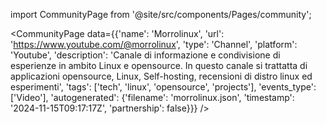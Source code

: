 
import CommunityPage from '@site/src/components/Pages/community';

<CommunityPage
    data={{'name': 'Morrolinux', 'url': 'https://www.youtube.com/@morrolinux', 'type': 'Channel', 'platform': 'Youtube', 'description': 'Canale di informazione e condivisione di esperienze in ambito Linux e opensource. In questo canale si trattatta di applicazioni opensource, Linux, Self-hosting, recensioni di distro linux ed esperimenti', 'tags': ['tech', 'linux', 'opensource', 'projects'], 'events_type': ['Video'], 'autogenerated': {'filename': 'morrolinux.json', 'timestamp': '2024-11-15T09:17:17Z', 'partnership': false}}}
/>
